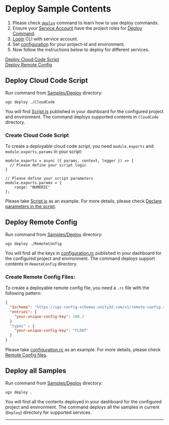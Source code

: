 # Deploy Sample Contents

1. Please check [`deploy`] command to learn how to use deploy commands.
2. Ensure your [Service Account] have the project roles for [Deploy Command].
3. [Login] CLI with service account.
4. Set [configuration] for your project-id and environment.
5. Now follow the instructions below to deploy for different services.

[Deploy Cloud Code Script](#deploy-cloud-code-script)<br>
[Deploy Remote Config](#deploy-remote-config)<br>

## Deploy Cloud Code Script

Run command from [Samples/Deploy] directory:
```
ugs deploy ./CloudCode
```
You will find [Script.js] published in your dashboard for the configured project and environment. The command deploys supported contents in `CloudCode` directory. 

### Create Cloud Code Script

To create a deployable cloud code script, you need `module.exports` and `module.exports.params` in your script:

```JS
module.exports = async ({ params, context, logger }) => {
  // Please define your script logic
}

// Please define your script parameters
module.exports.params = {
    range: "NUMERIC"
};
```
Please take [Script.js] as an example. For more details, please check [Declare parameters in the script].

## Deploy Remote Config

Run command from [Samples/Deploy] directory:
```
ugs deploy ./RemoteConfig
```
You will find all the keys in [configuration.rc] published in your dashboard for the configured project and environment. The command deploys support contents in `RemoteConfig` directory.

### Create Remote Config Files:

To create a deployable remote config file, you need a `.rc` file with the following pattern:
```Json
{
  "$schema": "https://ugs-config-schemas.unity3d.com/v1/remote-config.schema.json",
  "entries": {
    "your-unique-config-key": 100.2
  }
  "types" : {
    "your-unique-config-key": "FLOAT"
  }
}
```
Please take [configuration.rc] as an example. For more details, please check [Remote Config files].

## Deploy all Samples
Run command from [Samples/Deploy] directory:
```
ugs deploy .
```
You will find all the contents deployed in your dashboard for the configured project and environment. The command deploys all the samples in current (`Deploy`) directory for supported services.

---
[`deploy`]: https://services.docs.unity.com/guides/ugs-cli/latest/general/base-commands/deploy
[Remote Config files]: https://docs.unity3d.com/Packages/com.unity.remote-config@3.3/manual/Authoring/remote_config_files.html
[Declare parameters in the script]: https://docs.unity.com/cloud-code/authoring-scripts-editor.html#Declare_parameters_in_the_script
[Script.js]: /Samples/Deploy/CloudCode/Script.js
[configuration.rc]: /Samples/Deploy/RemoteConfig/configuration.rc
[Samples/Deploy]: /Samples/Deploy
[Deploy Command]: https://services.docs.unity.com/guides/ugs-cli/latest/general/troubleshooting/project-roles#deploy-command
[Service Account]: https://services.docs.unity.com/docs/service-account-auth/index.html
[Login]: https://services.docs.unity.com/guides/ugs-cli/latest/general/base-commands/authentication/login
[configuration]: https://services.docs.unity.com/guides/ugs-cli/latest/general/base-commands/configuration/configuration-keys
